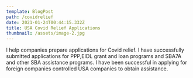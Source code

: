 ```yaml
---
template: BlogPost
path: /covidrelief
date: 2021-01-24T00:44:15.332Z
title: USA Covid Relief Applications
thumbnail: /assets/image-2.jpg
---
```

I help companies prepare  applications for Covid relief. I have successfully submitted applications for PPP,EIDL grant and loan programs and SBA7A and other SBA assistance programs.  I have been successful in applying for foreign companies controlled USA companies to obtain assistance.
